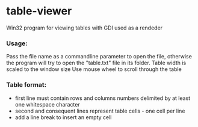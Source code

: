 # table-viewer
Win32 program for viewing tables with GDI used as a rendeder
### Usage:
Pass the file name as a commandline parameter to open the file, 
otherwise the program will try to open the "table.txt" file in its folder.
Table width is scaled to the window size
Use mouse wheel to scroll through the table
### Table format:
- first line must contain rows and columns numbers delimited by at least one whitespace character
- seсond and consequent lines represent table cells - one cell per line
- add a line break to insert an empty cell
